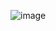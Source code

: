 ![image](https://user-images.githubusercontent.com/23459568/164415840-2bbf835c-ae35-4cfb-ac92-7a5ec6cc1aa7.png)
